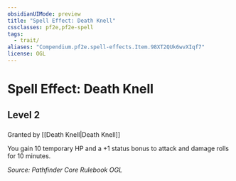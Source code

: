 ```yaml
---
obsidianUIMode: preview
title: "Spell Effect: Death Knell"
cssclasses: pf2e,pf2e-spell
tags:
  - trait/
aliases: "Compendium.pf2e.spell-effects.Item.98XT2QUk6wvXIqf7"
license: OGL
---
```

# Spell Effect: Death Knell
## Level 2
### 






Granted by [[Death Knell|Death Knell]]

You gain 10 temporary HP and a +1 status bonus to attack and damage rolls for 10 minutes.

*Source: Pathfinder Core Rulebook*
*OGL*